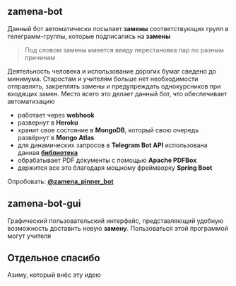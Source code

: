 ## zamena-bot

Данный бот автоматически посылает **замены**  соответствующих групп в телеграмм-группы, которые подписались на **замены**

> Под словом замены имеется ввиду перестановка пар по разным причинам

Деятельность человека и использование дорогих бумаг сведено до минимума. Старостам и учителям больше нет необходимости отправлять, закреплять замены и предупреждать однокурсников при входящих замен. Место всего это делает данный бот, что обеспечивает автоматизацию

- работает через **webhook** 
- развернут в **Heroku**
- хранит свое состояние в **MongoDB**, который свою очередь развёрнут в **Mongo Atlas**
- для динамических запросов в **Telegram Bot API** использована данная [**библиотека**](https://github.com/rubenlagus/TelegramBots)
- обрабатывает PDF документы с помощью **Apache PDFBox** 
- держится все это благодаря мощному фреймворку **Spring Boot**

Опробовать: [**@zamena_pinner_bot**](https://t.me/zamena_pinner_bot)

## zamena-bot-gui
Графический пользовательский интерфейс, представляющий удобную 
возможность доставить новую **замену**. Пользоваться этой программой могут учителя


## Отдельное спасибо
Азиму, который внёс эту идею

